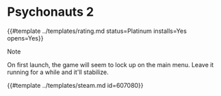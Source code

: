 # Psychonauts 2
<!-- script:Aliases [] -->

{{#template ../templates/rating.md status=Platinum installs=Yes opens=Yes}}

> [!NOTE]
> On first launch, the game will seem to lock up on the main menu. Leave it running for a while and it'll stabilize.

{{#template ../templates/steam.md id=607080}}
